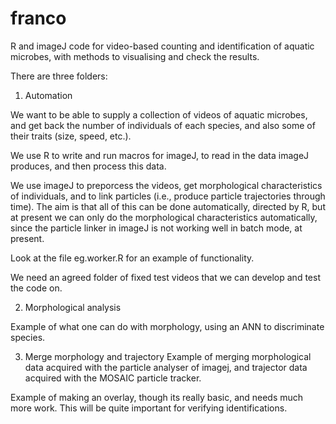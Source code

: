 franco
======

R and imageJ code for video-based counting and identification of aquatic
microbes, with methods to visualising and check the results.

There are three folders:

1. Automation

We want to be able to supply a collection of videos of aquatic
microbes, and get back the number of individuals of each species, and
also some of their traits (size, speed, etc.).

We use R to write and run macros for imageJ, to read in the data
imageJ produces, and then process this data.

We use imageJ to preporcess the videos, get morphological
characteristics of individuals, and to link particles (i.e., produce
particle trajectories through time). The aim is that all of this can
be done automatically, directed by R, but at present we can only do
the morphological characteristics automatically, since the particle
linker in imageJ is not working well in batch mode, at present.

Look at the file eg.worker.R for an example of functionality.

We need an agreed folder of fixed test videos that we can develop and test the
code on.



2. Morphological analysis

Example of what one can do with morphology, using an ANN to
discriminate species.



3. Merge morphology and trajectory
Example of merging morphological data acquired with the particle
analyser of imagej, and trajector data acquired with the MOSAIC
particle tracker.

Example of making an overlay, though its really basic, and needs much
more work. This will be quite important for verifying identifications.
